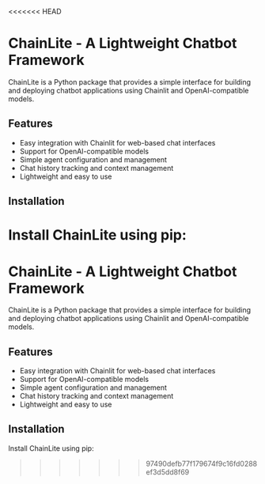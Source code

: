 <<<<<<< HEAD
# ChainLite - A Lightweight Chatbot Framework

ChainLite is a Python package that provides a simple interface for building and deploying chatbot applications using Chainlit and OpenAI-compatible models.

## Features

- Easy integration with Chainlit for web-based chat interfaces
- Support for OpenAI-compatible models
- Simple agent configuration and management
- Chat history tracking and context management
- Lightweight and easy to use

## Installation

Install ChainLite using pip:
=======
# ChainLite - A Lightweight Chatbot Framework

ChainLite is a Python package that provides a simple interface for building and deploying chatbot applications using Chainlit and OpenAI-compatible models.

## Features

- Easy integration with Chainlit for web-based chat interfaces
- Support for OpenAI-compatible models
- Simple agent configuration and management
- Chat history tracking and context management
- Lightweight and easy to use

## Installation

Install ChainLite using pip:
>>>>>>> 97490defb77f179674f9c16fd0288ef3d5dd8f69
